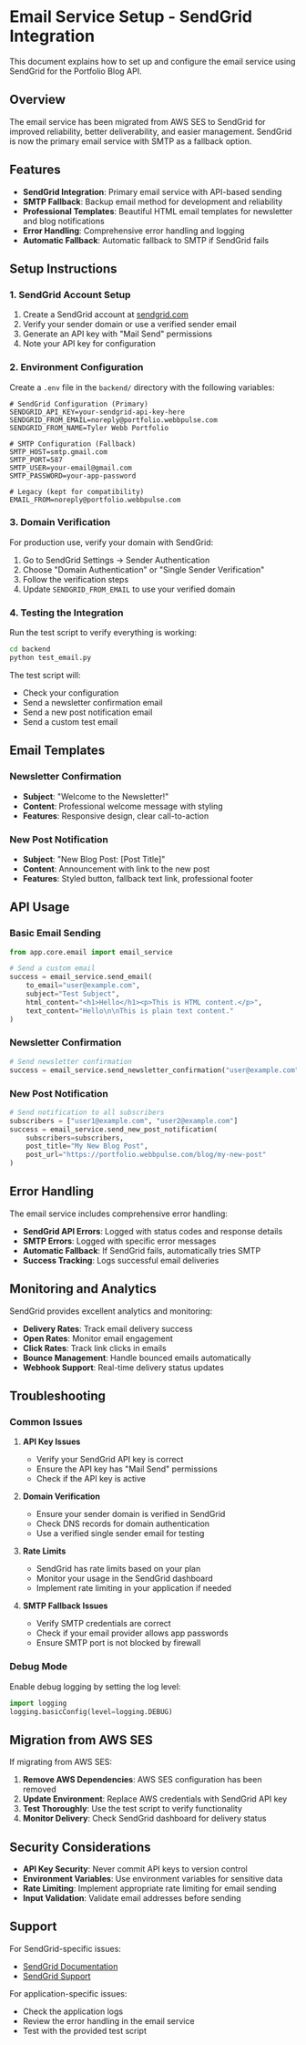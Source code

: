 # Email Service Setup - SendGrid Integration

This document explains how to set up and configure the email service using SendGrid for the Portfolio Blog API.

## Overview

The email service has been migrated from AWS SES to SendGrid for improved reliability, better deliverability, and easier management. SendGrid is now the primary email service with SMTP as a fallback option.

## Features

- **SendGrid Integration**: Primary email service with API-based sending
- **SMTP Fallback**: Backup email method for development and reliability
- **Professional Templates**: Beautiful HTML email templates for newsletter and blog notifications
- **Error Handling**: Comprehensive error handling and logging
- **Automatic Fallback**: Automatic fallback to SMTP if SendGrid fails

## Setup Instructions

### 1. SendGrid Account Setup

1. Create a SendGrid account at [sendgrid.com](https://sendgrid.com)
2. Verify your sender domain or use a verified sender email
3. Generate an API key with "Mail Send" permissions
4. Note your API key for configuration

### 2. Environment Configuration

Create a `.env` file in the `backend/` directory with the following variables:

```env
# SendGrid Configuration (Primary)
SENDGRID_API_KEY=your-sendgrid-api-key-here
SENDGRID_FROM_EMAIL=noreply@portfolio.webbpulse.com
SENDGRID_FROM_NAME=Tyler Webb Portfolio

# SMTP Configuration (Fallback)
SMTP_HOST=smtp.gmail.com
SMTP_PORT=587
SMTP_USER=your-email@gmail.com
SMTP_PASSWORD=your-app-password

# Legacy (kept for compatibility)
EMAIL_FROM=noreply@portfolio.webbpulse.com
```

### 3. Domain Verification

For production use, verify your domain with SendGrid:

1. Go to SendGrid Settings → Sender Authentication
2. Choose "Domain Authentication" or "Single Sender Verification"
3. Follow the verification steps
4. Update `SENDGRID_FROM_EMAIL` to use your verified domain

### 4. Testing the Integration

Run the test script to verify everything is working:

```bash
cd backend
python test_email.py
```

The test script will:

- Check your configuration
- Send a newsletter confirmation email
- Send a new post notification email
- Send a custom test email

## Email Templates

### Newsletter Confirmation

- **Subject**: "Welcome to the Newsletter!"
- **Content**: Professional welcome message with styling
- **Features**: Responsive design, clear call-to-action

### New Post Notification

- **Subject**: "New Blog Post: [Post Title]"
- **Content**: Announcement with link to the new post
- **Features**: Styled button, fallback text link, professional footer

## API Usage

### Basic Email Sending

```python
from app.core.email import email_service

# Send a custom email
success = email_service.send_email(
    to_email="user@example.com",
    subject="Test Subject",
    html_content="<h1>Hello</h1><p>This is HTML content.</p>",
    text_content="Hello\n\nThis is plain text content."
)
```

### Newsletter Confirmation

```python
# Send newsletter confirmation
success = email_service.send_newsletter_confirmation("user@example.com")
```

### New Post Notification

```python
# Send notification to all subscribers
subscribers = ["user1@example.com", "user2@example.com"]
success = email_service.send_new_post_notification(
    subscribers=subscribers,
    post_title="My New Blog Post",
    post_url="https://portfolio.webbpulse.com/blog/my-new-post"
)
```

## Error Handling

The email service includes comprehensive error handling:

- **SendGrid API Errors**: Logged with status codes and response details
- **SMTP Errors**: Logged with specific error messages
- **Automatic Fallback**: If SendGrid fails, automatically tries SMTP
- **Success Tracking**: Logs successful email deliveries

## Monitoring and Analytics

SendGrid provides excellent analytics and monitoring:

- **Delivery Rates**: Track email delivery success
- **Open Rates**: Monitor email engagement
- **Click Rates**: Track link clicks in emails
- **Bounce Management**: Handle bounced emails automatically
- **Webhook Support**: Real-time delivery status updates

## Troubleshooting

### Common Issues

1. **API Key Issues**

   - Verify your SendGrid API key is correct
   - Ensure the API key has "Mail Send" permissions
   - Check if the API key is active

2. **Domain Verification**

   - Ensure your sender domain is verified in SendGrid
   - Check DNS records for domain authentication
   - Use a verified single sender email for testing

3. **Rate Limits**

   - SendGrid has rate limits based on your plan
   - Monitor your usage in the SendGrid dashboard
   - Implement rate limiting in your application if needed

4. **SMTP Fallback Issues**
   - Verify SMTP credentials are correct
   - Check if your email provider allows app passwords
   - Ensure SMTP port is not blocked by firewall

### Debug Mode

Enable debug logging by setting the log level:

```python
import logging
logging.basicConfig(level=logging.DEBUG)
```

## Migration from AWS SES

If migrating from AWS SES:

1. **Remove AWS Dependencies**: AWS SES configuration has been removed
2. **Update Environment**: Replace AWS credentials with SendGrid API key
3. **Test Thoroughly**: Use the test script to verify functionality
4. **Monitor Delivery**: Check SendGrid dashboard for delivery status

## Security Considerations

- **API Key Security**: Never commit API keys to version control
- **Environment Variables**: Use environment variables for sensitive data
- **Rate Limiting**: Implement appropriate rate limiting for email sending
- **Input Validation**: Validate email addresses before sending

## Support

For SendGrid-specific issues:

- [SendGrid Documentation](https://docs.sendgrid.com/)
- [SendGrid Support](https://support.sendgrid.com/)

For application-specific issues:

- Check the application logs
- Review the error handling in the email service
- Test with the provided test script

